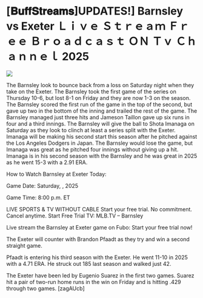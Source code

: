 # [𝐁𝐮𝐟𝐟𝐒𝐭𝐫𝐞𝐚𝐦𝐬]UPDATES!] Barnsley vs Exeter Ｌｉｖｅ Ｓｔｒｅａｍ Ｆｒｅｅ Ｂｒｏａｄｃａｓｔ ＯＮ Ｔｖ Ｃｈａｎｎｅｌ  2025  
  
  
[![](https://i.imgur.com/qSNzIqt.png)](https://movie.rssnews.media/RtATqpfF.php)  
  
The Barnsley look to bounce back from a loss on Saturday night when they take on the Exeter. The Barnsley took the first game of the series on Thursday 10-6, but lost 8-1 on Friday and they are now 1-3 on the season. The Barnsley scored the first run of the game in the top of the second, but gave up two in the bottom of the inning and trailed the rest of the game. The Barnsley managed just three hits and Jameson Taillon gave up six runs in four and a third innings. The Barnsley will give the ball to Shota Imanaga on Saturday as they look to clinch at least a series split with the Exeter. Imanaga will be making his second start this season after he pitched against the Los Angeles Dodgers in Japan. The Barnsley would lose the game, but Imanaga was great as he pitched four innings without giving up a hit. Imanaga is in his second season with the Barnsley and he was great in 2025 as he went 15-3 with a 2.91 ERA.

How to Watch Barnsley at Exeter Today:

Game Date: Saturday, , 2025

Game Time: 8:00 p.m. ET

LIVE SPORTS & TV WITHOUT CABLE
Start your free trial. No commitment. Cancel anytime.
Start Free Trial
TV: MLB.TV – Barnsley

Live stream the Barnsley at Exeter game on Fubo: Start your free trial now!

The Exeter will counter with Brandon Pfaadt as they try and win a second straight game.

Pfaadt is entering his third season with the Exeter. He went 11-10 in 2025 with a 4.71 ERA. He struck out 185 last season and walked just 42.

The Exeter have been led by Eugenio Suarez in the first two games. Suarez hit a pair of two-run home runs in the win on Friday and is hitting .429 through two games. [zagAUcb]
